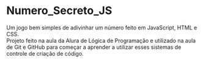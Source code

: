 # Numero_Secreto_JS
Um jogo bem simples de adivinhar um número feito em JavaScript, HTML e CSS. <br/>
Projeto feito na aula da Alura de Lógica de Programação e utilizado na aula de Git e GitHub para começar a aprender a utilizar esses sistemas de controle de criação de código. 
